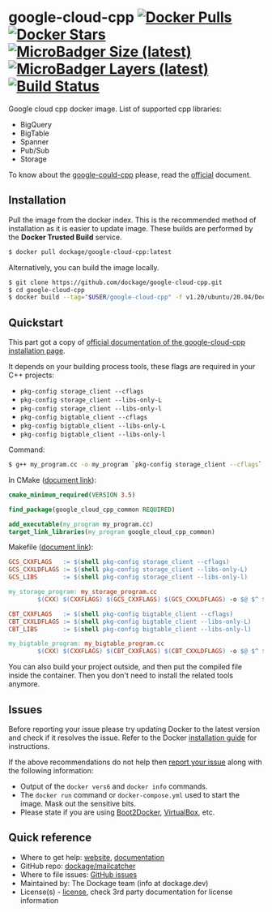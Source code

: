 # google-cloud-cpp [![Docker Pulls](https://img.shields.io/docker/pulls/dockage/google-cloud-cpp.svg?style=flat)](https://hub.docker.com/r/dockage/google-cloud-cpp/) [![Docker Stars](https://img.shields.io/docker/stars/dockage/google-cloud-cpp.svg?style=flat)](https://hub.docker.com/r/dockage/google-cloud-cpp/) [![MicroBadger Size (latest)](https://img.shields.io/microbadger/image-size/dockage/google-cloud-cpp/latest.svg)](https://microbadger.com/images/dockage/google-cloud-cpp:latest) [![MicroBadger Layers (latest)](https://img.shields.io/microbadger/layers/dockage/google-cloud-cpp/latest.svg)](https://microbadger.com/images/dockage/google-cloud-cpp:latest) [![Build Status](https://cloud.drone.io/api/badges/dockage/google-cloud-cpp/status.svg)](https://cloud.drone.io/dockage/google-cloud-cpp)
Google cloud cpp docker image. List of supported cpp libraries:

* BigQuery
* BigTable
* Spanner
* Pub/Sub
* Storage

To know about the [google-could-cpp](https://github.com/googleapis/google-cloud-cpp) please, read the [official](https://github.com/googleapis/google-cloud-cpp) document.

## Installation

Pull the image from the docker index. This is the recommended method of installation as it is easier to update image. These builds are performed by the **Docker Trusted Build** service.

```bash
$ docker pull dockage/google-cloud-cpp:latest
```

Alternatively, you can build the image locally.

```bash
$ git clone https://github.com/dockage/google-cloud-cpp.git
$ cd google-cloud-cpp
$ docker build --tag="$USER/google-cloud-cpp" -f v1.20/ubuntu/20.04/Dockerfile .
```

## Quickstart

This part got a copy of [official documentation of the google-cloud-cpp installation page](https://github.com/googleapis/google-cloud-cpp-common/blob/master/INSTALL.md).

It depends on your building process tools, these flags are required in your C++ projects:

* `pkg-config storage_client --cflags`
* `pkg-config storage_client --libs-only-L`
* `pkg-config storage_client --libs-only-l`
* `pkg-config bigtable_client --cflags`
* `pkg-config bigtable_client --libs-only-L`
* `pkg-config bigtable_client --libs-only-l`

Command:

```bash
$ g++ my_program.cc -o my_program `pkg-config storage_client --cflags` `pkg-config storage_client --libs-only-L` `pkg-config storage_client --libs-only-l`
```

In CMake ([document link](https://github.com/googleapis/google-cloud-cpp-common/blob/master/INSTALL.md#using-google-cloud-cpp-common-in-cmake-based-projects)):

```cmake
cmake_minimum_required(VERSION 3.5)

find_package(google_cloud_cpp_common REQUIRED)

add_executable(my_program my_program.cc)
target_link_libraries(my_program google_cloud_cpp_common)
```

Makefile ([document link](https://github.com/googleapis/google-cloud-cpp-common/blob/master/INSTALL.md#using-google-cloud-cpp-common-in-make-based-projects)):

```makefile
GCS_CXXFLAGS   := $(shell pkg-config storage_client --cflags)
GCS_CXXLDFLAGS := $(shell pkg-config storage_client --libs-only-L)
GCS_LIBS       := $(shell pkg-config storage_client --libs-only-l)

my_storage_program: my_storage_program.cc
        $(CXX) $(CXXFLAGS) $(GCS_CXXFLAGS) $(GCS_CXXLDFLAGS) -o $@ $^ $(GCS_LIBS)

CBT_CXXFLAGS   := $(shell pkg-config bigtable_client --cflags)
CBT_CXXLDFLAGS := $(shell pkg-config bigtable_client --libs-only-L)
CBT_LIBS       := $(shell pkg-config bigtable_client --libs-only-l)

my_bigtable_program: my_bigtable_program.cc
        $(CXX) $(CXXFLAGS) $(CBT_CXXFLAGS) $(CBT_CXXLDFLAGS) -o $@ $^ $(CBT_LIBS)
```

You can also build your project outside, and then put the compiled file inside the container. Then you don't need to install the related tools anymore.

## Issues

Before reporting your issue please try updating Docker to the latest version and check if it resolves the issue. Refer to the Docker [installation guide](https://docs.docker.com/installation) for instructions.

If the above recommendations do not help then [report your issue](../../issues/new) along with the following information:

- Output of the `docker vers6` and `docker info` commands.
- The `docker run` command or `docker-compose.yml` used to start the image. Mask out the sensitive bits.
- Please state if you are using [Boot2Docker](http://www.boot2docker.io), [VirtualBox](https://www.virtualbox.org), etc.

## Quick reference
* Where to get help: [website](https://dockage.dev/), [documentation](https://dockage.dev/docs/)
* GitHub repo: [dockage/mailcatcher](https://github.com/dockage/mailcatcher)
* Where to file issues: [GitHub issues](https://github.com/dockage/mailcatcher/issues)
* Maintained by: The Dockage team (info at dockage.dev)
* License(s) - [license](https://github.com/dockage/mailcatcher/blob/main/LICENSE), check 3rd party documentation for license information
